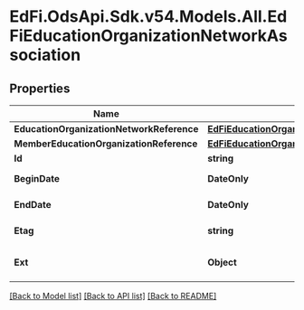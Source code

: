 # EdFi.OdsApi.Sdk.v54.Models.All.EdFiEducationOrganizationNetworkAssociation

## Properties

Name | Type | Description | Notes
------------ | ------------- | ------------- | -------------
**EducationOrganizationNetworkReference** | [**EdFiEducationOrganizationNetworkReference**](EdFiEducationOrganizationNetworkReference.md) |  | 
**MemberEducationOrganizationReference** | [**EdFiEducationOrganizationReference**](EdFiEducationOrganizationReference.md) |  | 
**Id** | **string** |  | [optional] 
**BeginDate** | **DateOnly** | The date on which the EducationOrganization joined this network. | [optional] 
**EndDate** | **DateOnly** | The date on which the EducationOrganization left this network. | [optional] 
**Etag** | **string** | A unique system-generated value that identifies the version of the resource. | [optional] 
**Ext** | **Object** | Extensions to the EducationOrganizationNetworkAssociation entity. | [optional] 

[[Back to Model list]](../../README.md#documentation-for-models) [[Back to API list]](../../README.md#documentation-for-api-endpoints) [[Back to README]](../../README.md)

